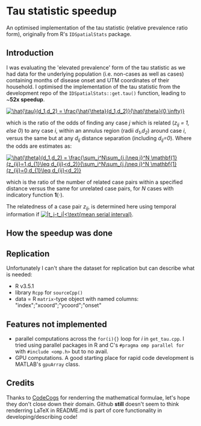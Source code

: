 # Tau statistic speedup
An optimised implementation of the tau statistic (relative prevalence ratio form), originally from R's `IDSpatialStats` package.

## Introduction
I was evaluating the 'elevated prevalence' form of the tau statistic as we had data for the underlying population (i.e. non-cases as well as cases) containing months of disease onset and UTM coordinates of their household. I optimised the implementation of the tau statistic from the development repo of the `IDSpatialStats::get.tau()` function, leading to ~**52x speedup**. 

<a href="https://www.codecogs.com/eqnedit.php?latex=\hat{\tau}(d_1,d_2)&space;=&space;\frac{\hat{\theta}(d_1,d_2)}{\hat{\theta}(0,\infty)}" target="_blank"><img src="https://latex.codecogs.com/gif.latex?\hat{\tau}(d_1,d_2)&space;=&space;\frac{\hat{\theta}(d_1,d_2)}{\hat{\theta}(0,\infty)}" title="\hat{\tau}(d_1,d_2) = \frac{\hat{\theta}(d_1,d_2)}{\hat{\theta}(0,\infty)}" /></a>

which is the ratio of the odds of finding any case *j* which is related (*z<sub>ij</sub> = 1, else 0*) to any case *i*, within an annulus region (radii *d<sub>1</sub>*,*d<sub>2</sub>*) around case *i*, versus the same but at any *d<sub>ij</sub>* distance separation (including *d<sub>ij</sub>=0*).
Where the odds are estimates as:

<a href="https://www.codecogs.com/eqnedit.php?latex=\hat{\theta}(d_1,d_2)&space;=&space;\frac{\sum_i^N\sum_{j,j\neq&space;i}^N&space;\mathbf{1}(z_{ij}=1,d_{1}\leq&space;d_{ij}<d_2)}{\sum_i^N\sum_{j,j\neq&space;i}^N&space;\mathbf{1}(z_{ij}=0,d_{1}\leq&space;d_{ij}<d_2)}" target="_blank"><img src="https://latex.codecogs.com/gif.latex?\hat{\theta}(d_1,d_2)&space;=&space;\frac{\sum_i^N\sum_{j,j\neq&space;i}^N&space;\mathbf{1}(z_{ij}=1,d_{1}\leq&space;d_{ij}<d_2)}{\sum_i^N\sum_{j,j\neq&space;i}^N&space;\mathbf{1}(z_{ij}=0,d_{1}\leq&space;d_{ij}<d_2)}" title="\hat{\theta}(d_1,d_2) = \frac{\sum_i^N\sum_{j,j\neq i}^N \mathbf{1}(z_{ij}=1,d_{1}\leq d_{ij}<d_2)}{\sum_i^N\sum_{j,j\neq i}^N \mathbf{1}(z_{ij}=0,d_{1}\leq d_{ij}<d_2)}" /></a>

which is the ratio of the number of related case pairs within a specified distance versus the same for unrelated case pairs, for *N* cases with indicatory function **1**(⋅). 

The relatedness of a case pair *z<sub>ij</sub>*, is determined here using temporal information if <a href="https://www.codecogs.com/eqnedit.php?latex=|t_j-t_i|<\text{mean&space;serial&space;interval}" target="_blank"><img src="https://latex.codecogs.com/gif.latex?|t_j-t_i|<\text{mean&space;serial&space;interval}" title="|t_j-t_i|<\text{mean serial interval}" /></a>.

## How the speedup was done

## Replication
Unfortunately I can't share the dataset for replication but can describe what is needed:
* R v3.5.1
* library `Rcpp` for `sourceCpp()`
* data = R `matrix`-type object with named columns: "index";"xcoord";"ycoord";"onset"

## Features not implemented
* parallel computations across the `for(i){}` loop for *i* in `get_tau.cpp`. I tried using parallel packages in R and C's `#pragma omp parallel for` with `#include <omp.h>` but to no avail.
* GPU computations. A good starting place for rapid code development is MATLAB's `gpuArray` class.

## Credits
Thanks to [CodeCogs](https://www.codecogs.com/latex/eqneditor.php "CodeCogs LaTeX equation editor, just copy+paste in the HTML they provide") for renderring the mathematical formulae, let's hope they don't close down their domain. Github **still** doesn't seem to think renderring LaTeX in README.md is part of core functionality in developing/describing code!
